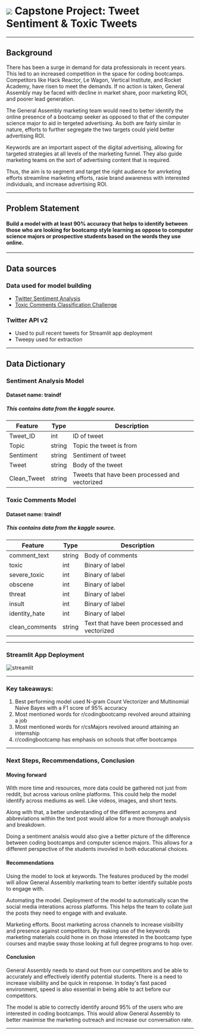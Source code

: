 # ![](https://ga-dash.s3.amazonaws.com/production/assets/logo-9f88ae6c9c3871690e33280fcf557f33.png) Capstone Project: Tweet Sentiment & Toxic Tweets

------

## Background
There has been a surge in demand for data professionals in recent years. This led to an increased competition in the space for coding bootcamps. Competitors like Hack Reactor, Le Wagon, Vertical Institute, and Rocket Academy, have risen to meet the demands. If no action is taken, General Assembly may be faced with decline in market share, poor marketing ROI, and poorer lead generation. 

The General Assembly marketing team would need to better identify the online presence of a bootcamp seeker as opposed to that of the computer science major to aid in tergeted advertising. As both are fairly similar in nature, efforts to further segregate the two targets could yield better advertising ROI.

Keywords are an important aspect of the digital advertising, allowing for targeted strategies at all levels of the marketing funnel. They also guide marketing teams on the sort of advertising content that is required.

Thus, the aim is to segment and target the right audience for amrketing efforts streamline marketing efforts, rasie brand awareness with interested individuals, and increase advertising ROI. 

------

## Problem Statement
#### Build a model with at least 90% accuracy that helps to identify between those who are looking for bootcamp style learning as oppose to computer science majors or prospective students based on the words they use online.

------

## Data sources
### Data used for model building
- [Twitter Sentiment Analysis](https://www.kaggle.com/datasets/jp797498e/twitter-entity-sentiment-analysis)
- [Toxic Comments Classification Challenge](https://www.kaggle.com/c/jigsaw-toxic-comment-classification-challenge)


### Twitter API v2
- Used to pull recent tweets for Streamlit app deployment
- Tweepy used for extraction

------

## Data Dictionary
### Sentiment Analysis Model
#### Dataset name: traindf 
##### This contains data from the kaggle source.
|Feature|Type|Description|
|---|---|---|
|Tweet_ID|int| ID of tweet|
|Topic|string| Topic the tweet is from|
|Sentiment|string|Sentiment of tweet|
|Tweet|string|Body of the tweet|
|Clean_Tweet|string|Tweets that have been processed and vectorized|


### Toxic Comments Model
#### Dataset name: traindf
##### This contains data from the kaggle source.
|Feature|Type|Description|
|---|---|---|
|comment_text|string| Body of comments|
|toxic|int| Binary of label|
|severe_toxic|int| Binary of label|
|obscene|int| Binary of label|
|threat|int| Binary of label|
|insult|int| Binary of label|
|identity_hate|int| Binary of label|
|clean_comments|string|Text that have been processed and vectorized|

------
### Streamlit App Deployment
![streamlit](relative/path/to/img.jpg?raw=true "Title")

------
### Key takeaways:
1. Best performing model used N-gram Count Vectorizer and Multinomial Naive Bayes with a F1 score of 95% accuracy
2. Most mentioned words for r/codingbootcamp revolved around attaining a job
3. Most mentioned words for r/csMajors revolved around attaining an internship
4. r/codingbootcamp has emphasis on schools that offer bootcamps

------
### Next Steps, Recommendations, Conclusion
#### Moving forward
With more time and resources, more data could be gathered not just from reddit, but across various online platforms. This could help the model identify across mediums as well. Like videos, images, and short texts.

Along with that, a better understanding of the different acronyms and abbreviations within the text post would allow for a more thorough analysis and breakdown. 

Doing a sentiment analsis would also give a better picture of the difference between coding bootcamps and computer science majors. This allows for a different perspective of the students invovled in both educational choices. 

#### Recommendations
Using the model to look at keywords.
The features produced by the model will allow General Assembly marketing team to better identify suitable posts to engage with. 

Automating the model.
Deployment of the model to automatically scan the social media interations across platforms. This helps the team to collate just the posts they need to engage with and evaluate. 

Marketing efforts.
Boost marketing across channels to increase visibility and presence against competitors. By making use of the keywords marketing materials could hone in on those interested in the bootcamp type courses and maybe sway those looking at full degree programs to hop over. 

#### Conclusion
General Assembly needs to stand out from our competitors and be able to accurately and effectively identify potential students. There is a need to increase visibility and be quick in response. In today's fast paced environment, speed is also essential in being able to act before our competitors. 

The model is able to correctly identify around 95% of the users who are interested in coding bootcamps. This would allow General Assembly to better maximise the marketing outreach and increase our conversation rate. 

------
